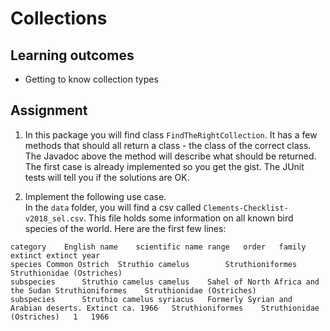 # Collections

## Learning outcomes
* Getting to know collection types 


## Assignment 

1. In this package you will find class `FindTheRightCollection`. 
It has a few methods that should all return a class - the class of the correct 
class. The Javadoc above the method will describe what should be returned.
The first case is already implemented so you get the gist.
The JUnit tests will tell you if the solutions are OK.

2. Implement the following use case.   
In the `data` folder, you will find a csv called `Clements-Checklist-v2018_sel.csv`. This file holds some information on all known bird species of the world. Here are the first few lines:

```
category	English name	scientific name	range	order	family	extinct	extinct year
species	Common Ostrich	Struthio camelus		Struthioniformes	Struthionidae (Ostriches)		
subspecies		Struthio camelus camelus	Sahel of North Africa and the Sudan	Struthioniformes	Struthionidae (Ostriches)		
subspecies		Struthio camelus syriacus	Formerly Syrian and Arabian deserts. Extinct ca. 1966	Struthioniformes	Struthionidae (Ostriches)	1	1966
```


